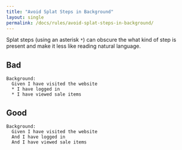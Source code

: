 ```yaml
---
title: "Avoid Splat Steps in Background"
layout: single
permalink: /docs/rules/avoid-splat-steps-in-background/
---
```


Splat steps (using an asterisk `*`) can obscure the what kind of step is present and make it less like reading natural language.

## Bad

```gherkin
Background:
  Given I have visited the website
  * I have logged in
  * I have viewed sale items
```

## Good

```gherkin
Background:
  Given I have visited the website
  And I have logged in
  And I have viewed sale items
```
